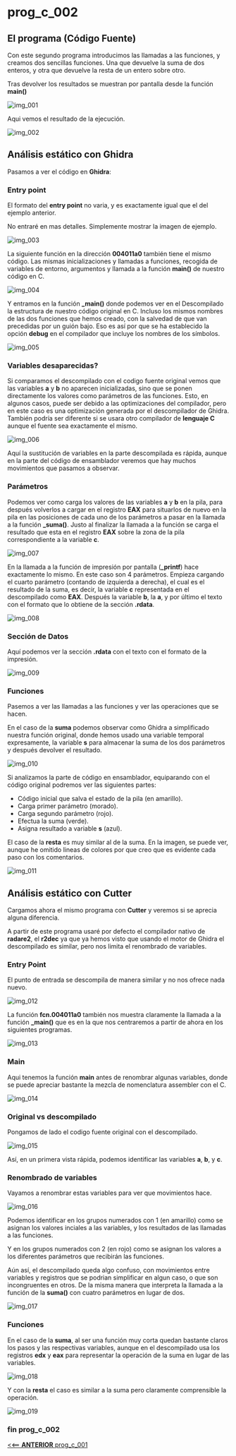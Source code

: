# prog_c_002


## El programa (Código Fuente)

Con este segundo programa introducimos las llamadas a las funciones, y creamos dos sencillas funciones. Una que devuelve la suma de dos enteros, y otra que devuelve la resta de un entero sobre otro.

Tras devolver los resultados se muestran por pantalla desde la función **main()**

![img_001](img/img_001.png "main") 

Aqui vemos el resultado de la ejecución.

![img_002](img/img_002.png "ejecución") 


## Análisis estático con Ghidra

Pasamos a ver el código en **Ghidra**:


### Entry point

El formato del **entry point** no varia, y es exactamente igual que el del ejemplo anterior.

No entraré en mas detalles. Simplemente mostrar la imagen de ejemplo.

![img_003](img/img_003.png "entry")

La siguiente función en la dirección **004011a0** también tiene el mismo código. Las mismas inicializaciones y llamadas a funciones, recogida de variables de entorno, argumentos y llamada a la función **main()** de nuestro código en C.

 ![img_004](img/img_004.png "FUN_004011a0")

Y entramos en la función **_main()** donde podemos ver en el Descompilado la estructura de nuestro código original en C. Incluso los mismos nombres de las dos funciones que hemos creado, con la salvedad de que van precedidas por un guión bajo. Eso es así por que se ha establecido la opción **debug** en el compilador que incluye los nombres de los símbolos. 

 ![img_005](img/img_005.png "FUN_004011a0 call _main")
 

### Variables desaparecidas?

Si comparamos el descompilado con el codigo fuente original vemos que las variables **a** y **b** no aparecen inicializadas, sino que se ponen directamente los valores como parámetros de las funciones. Esto, en algunos casos, puede ser debido a las optimizaciones del compilador, pero en este caso es una optimización generada por el descompilador de Ghidra. También podría ser diferente si se usara otro compilador de **lenguaje C** aunque el fuente sea exactamente el mismo.

![img_006](img/img_006.png "main")
  
Aquí la sustitución de variables en la parte descompilada es rápida, aunque en la parte del código de ensamblador veremos que hay muchos movimientos que pasamos a observar.


### Parámetros 

Podemos ver como carga los valores de las variables **a** y **b** en la pila, para después volverlos a cargar en el registro **EAX** para situarlos de nuevo en la pila en las posiciones de cada uno de los parámetros a pasar en la llamada a la función **_suma()**. Justo al finalizar la llamada a la función se carga el resultado que esta en el registro **EAX** sobre la zona de la pila correspondiente a la variable **c**.
  
![img_007](img/img_007.png "paso de parámetros")

En la llamada a la función de impresión por pantalla (**_printf**) hace exactamente lo mismo. En este caso son 4 parámetros. Empieza cargando el cuarto parámetro (contando de izquierda a derecha), el cual es el resultado de la suma, es decir, la variable **c** representada en el descompilado como **EAX**. Después la variable **b**, la **a**, y por último el texto con el formato que lo obtiene de la sección **.rdata**.

![img_008](img/img_008.png "paso de parámetros 2")


### Sección de Datos

Aquí podemos ver la sección **.rdata** con el texto con el formato de la impresión.

![img_009](img/img_009.png ".rdata")


### Funciones

Pasemos a ver las llamadas a las funciones y ver las operaciones que se hacen.

En el caso de la **suma** podemos observar como Ghidra a simplificado nuestra función original, donde hemos usado una variable temporal expresamente, la variable **s** para almacenar la suma de los dos parámetros y después devolver el resultado.

![img_010](img/img_010.png "suma")

Si analizamos la parte de código en ensamblador, equiparando con el código original podremos ver las siguientes partes:

* Código inicial que salva el estado de la pila (en amarillo).
* Carga primer parámetro (morado).
* Carga segundo parámetro (rojo).
* Efectua la suma (verde).
* Asigna resultado a variable **s** (azul).

El caso de la **resta** es muy similar al de la suma. En la imagen, se puede ver, aunque he omitido lineas de colores por que creo que es evidente cada paso con los comentarios.

![img_011](img/img_011.png "resta")


## Análisis estático con Cutter

Cargamos ahora el mismo programa con **Cutter** y veremos si se aprecia alguna diferencia.

A partir de este programa usaré por defecto el compilador nativo de **radare2**, el **r2dec** ya que ya hemos visto que usando el motor de Ghidra el descompilado es similar, pero nos limita el renombrado de variables.

### Entry Point

El punto de entrada se descompila de manera similar y no nos ofrece nada nuevo.

![img_012](img/img_012.png "entry")

La función **fcn.004011a0** también nos muestra claramente la llamada a la función **_main()** que es en la que nos centraremos a partir de ahora en los siguientes programas.

![img_013](img/img_013.png "fcn.004011a0")

### Main

Aqui tenemos la función **main** antes de renombrar algunas variables, donde se puede apreciar bastante la mezcla de nomenclatura assembler con el C.

![img_014](img/img_014.png "main")

### Original vs descompilado

Pongamos de lado el codigo fuente original con el descompilado.

![img_015](img/img_015.png "src vs src")

Así, en un primera vista rápida, podemos identificar las variables **a**, **b**, y **c**.

### Renombrado de variables

Vayamos a renombrar estas variables para ver que movimientos hace.

![img_016](img/img_016.png "renombrado variables")

Podemos identificar en los grupos numerados con 1 (en amarillo) como se asignan los valores inciales a las variables, y los resultados de las llamadas a las funciones.

Y en los grupos numerados con 2 (en rojo) como se asignan los valores a los diferentes parámetros que recibirán las funciones.

Aún así, el descompilado queda algo confuso, con movimientos entre variables y registros que se podrian simplificar en algun caso, o que son incongruentes en otros. De la misma manera que interpreta la llamada a la función de la **suma()** con cuatro parámetros en lugar de dos.

![img_017](img/img_017.png "descompilado")

### Funciones

En el caso de la **suma**, al ser una función muy corta quedan bastante claros los pasos y las respectivas variables, aunque en el descompilado usa los registros **edx** y **eax** para representar la operación de la suma en lugar de las variables.

![img_018](img/img_018.png "suma")

Y con la **resta** el caso es similar a la suma pero claramente comprensible la operación.

![img_019](img/img_019.png "resta")

### fin prog_c_002

[<<== **ANTERIOR** prog_c_001](analisis/prog_c_001/prog_c_001.md)
